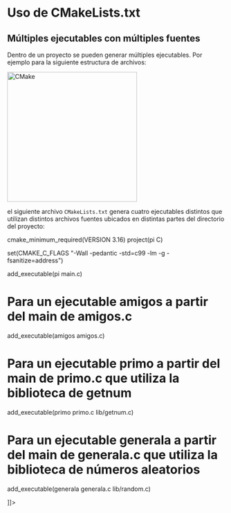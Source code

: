 # Uso de CMakeLists.txt

## Múltiples ejecutables con múltiples fuentes

Dentro de un proyecto se pueden generar múltiples ejecutables. 
Por ejemplo para la siguiente estructura de archivos:

<img src="cmake.png" alt="CMake" width="300"/>

el siguiente archivo 
<code>CMakeLists.txt</code>
genera cuatro ejecutables distintos que utilizan distintos archivos fuentes ubicados
en distintas partes del directorio del proyecto:

<code-block lang="cmake">
<![CDATA[

cmake_minimum_required(VERSION 3.16)
project(pi C)

set(CMAKE_C_FLAGS "-Wall -pedantic -std=c99 -lm -g -fsanitize=address")

add_executable(pi main.c)
# Para un ejecutable amigos a partir del main de amigos.c
add_executable(amigos amigos.c)
# Para un ejecutable primo a partir del main de primo.c que utiliza la biblioteca de getnum
add_executable(primo primo.c lib/getnum.c)
# Para un ejecutable generala a partir del main de generala.c que utiliza la biblioteca de números aleatorios
add_executable(generala generala.c lib/random.c)

]]>
</code-block>
